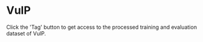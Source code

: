 # VulP
Click the 'Tag' button to get access to the processed training and evaluation dataset of VulP.
